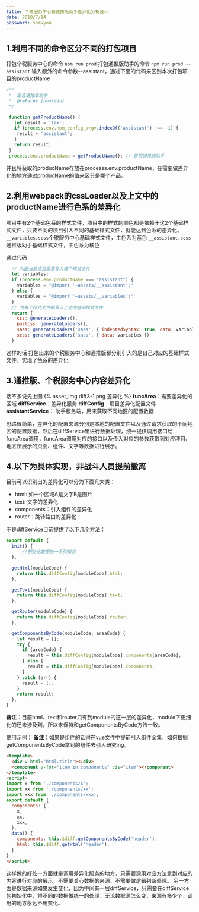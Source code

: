 ```yaml
---
title: 个税服务中心和通推版助手差异化分析设计
date: 2018/7/14
password: servyou
---
```


## 1.利用不同的命令区分不同的打包项目

打包个税服务中心的命令
`npm run prod`
打包通推版助手的命令
`npm run prod --assistant`
输入额外的命令参数--assistant，通过下面的代码来区别本次打包项目的productName
```javascript
/**
 *  是否通推版助手
 *  @returns {boolean}
 */

 function getProductName() {
   let result = 'tax';
   if (process.env.npm_config_argv.indexOf('assistant') !== -1) {
    result = 'assistant';
   }
   return result;
 }
 process.env.productName = getProductName(); // 是否通推版助手
```
并且将获取的producName存放在processs.env.productName，在需要做差异化的地方通过producName的值来区分是哪个产品。

## 2.利用webpack的cssLoader以及上文中的productName进行色系的差异化

项目中有2个基础色系的样式文件，项目中的样式的颜色都是依赖于这2个基础样式文件，只要不同的项目引入不同的基础样式文件，就能达到色系的差异化。
`__variables.scss`个税服务中心基础样式文件，主色系为蓝色
`__assistant.scss`通推版助手基础样式文件，主色系为橘色

通过代码
```javascript
  // 判断当前项目需要导入哪个样式文件
  let variables;
  if (process.env.productName === "assistant") {
    variables = "@import '~assets/__assistant';"
  } else {
    variables = "@import '~assets/__variables';"
  }
  // 为每个样式文件都导入上述的基础样式文件
  return {
    css: generateLoaders(),
    postcss: generateLoaders(),
    sass: generateLoaders('sass', { indentedSyntax: true, data: variables }),
    scss: generateLoaders('sass', { data: variables })
  }
```
这样的话 打包出来的个税服务中心和通推版都分别引入的是自己对应的基础样式文件，实现了色系的差异化

## 3.通推版、个税服务中心内容差异化
话不多说先上图
{% asset_img diff3-1.png 差异化 %}
**funcArea**：需要差异化的区域
**diffService**：差异化服务
**diffConfig**：项目差异化配置文件
**assistantService**： 助手服务端，用来获取不同地区的配置数据

思路很简单，差异化的配置来源分别是本地的配置文件以及通过请求获取的不同地区的配置数据，然后在diffService里进行数据处理，统一提供调用接口给funcArea调用，funcArea调用对应的接口以及传入对应的参数获取到对应项目、地区所展示的页面、组件、文字等数据进行展示。

## 4.以下为具体实现，非战斗人员提前撤离

目前可以识别出的差异化可以分为下面几大类：
* html: 如一个区域A是文字B是图片
* text: 文字的差异化
* components：引入组件的差异化
* router：跳转路由的差异化

于是diffService目前提供了以下几个方法：
```javascript
export default {
  init() {
      //初始化数据的一系列操作
  },

  getHtml(moduleCode) {
    return this.diffConfig[moduleCode].html;
  },

  getText(moduleCode) {
    return this.diffConfig[moduleCode].text;
  },

  getRouter(moduleCode) {
    return this.diffConfig[moduleCode].router;
  },

  getComponentsByCode(moduleCode, areaCode) {
    let result = [];
    try {
      if (areaCode) {
        result = this.diffConfig[moduleCode].components[areaCode];
      } else {
        result = this.diffConfig[moduleCode].components;
      }
    } catch (err) {
      result = [];
    }
    return result;
  },
}
```
**备注**：目前html、text和router只有到module的这一层的差异化，module下更细化的还未涉及到，所以未保持和getComponentsByCode方法一致。

使用示例：
**备注**：如果是组件的话得在vue文件中提前引入组件全集，如何根据getComponentsByCode拿到的组件去引入研究ing。
```html
<template>
  <div v-html="html.title"></div>
  <component v-for="item in components" :is="item"></component>
</template>
<script>
import x from './components/x';
import xx from './components/xx';
import xxx from './components/xxx';
export default {
  components: {
    x,
    xx,
    xxx,
  },
  data() {
    components: this.$diff.getComponentsByCode('header'),
    html: this.$diff.getHtml('header'),
  }
}
</script>
```
这样做的好处一方面就是调用差异化服务的地方，只需要调用对应方法拿到对应的内容进行对应的展示，不需要关心数据的来源、不需要做逻辑判断处理。
另一方面是数据来源如果发生变化，因为中间有一层diffService，只需要在diffService的初始化中，将不同的数据做统一的处理，无论数据源怎么变，来源有多少个，调用的地方永远不用变化。
